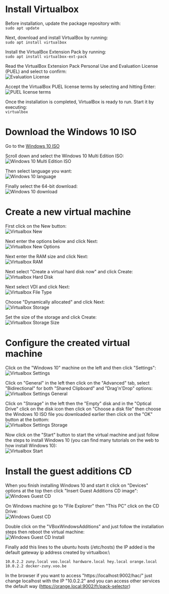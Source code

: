 # Install Virtualbox

Before installation, update the package repository with:\
`sudo apt update`

Next, download and install VirtualBox by running:\
`sudo apt install virtualbox`

Install the VirtualBox Extension Pack by running:\
`sudo apt install virtualbox-ext-pack`

Read the VirtualBox Extension Pack Personal Use and Evaluation License (PUEL) and select <Ok> to confirm:\
![Evaluation License](https://phoenixnap.com/kb/wp-content/uploads/2024/03/vbox-extension-pack-license.png)

Accept the VirtualBox PUEL license terms by selecting <Yes> and hitting Enter:\
![PUEL license terms](https://phoenixnap.com/kb/wp-content/uploads/2024/03/agree-to-vbox-extension-pack-license-terms-1.png)

Once the installation is completed, VirtualBox is ready to run. Start it by executing:\
`virtualbox`

# Download the Windows 10 ISO

Go to the [Windows 10 ISO](https://www.microsoft.com/en-us/software-download/windows10ISO)

Scroll down and select the Windows 10 Multi Edition ISO:\
![Windows 10 Multi Edition ISO](https://i.ibb.co/RccM6Zv/Screenshot-from-2024-07-18-11-12-16.png)

Then select language you want:\
![Windows 10 language](https://i.ibb.co/nCz5qZ4/Screenshot-from-2024-07-18-11-16-13.png)

Finally select the 64-bit download:\
![Windows 10 download](https://i.ibb.co/dmF5xfg/Screenshot-from-2024-07-18-11-18-49.png)

# Create a new virtual machine

First click on the New button:\
![Virtualbox New](https://i.ibb.co/1rwmq6j/virtualbox-new.png)

Next enter the options below and click Next:\
![Virtualbox New Options](https://i.ibb.co/P4ZcWrZ/Screenshot-from-2024-07-18-11-28-27.png)

Next enter the RAM size and click Next:\
![Virtualbox RAM](https://i.ibb.co/Bw6kGQ9/Screenshot-from-2024-07-18-11-29-48.png)

Next select "Create a virtual hard disk now" and click Create:\
![Virtualbox Hard Disk](https://i.ibb.co/XJrPz24/Screenshot-from-2024-07-18-11-31-20.png)

Next select VDI and click Next:\
![Virtualbox File Type](https://i.ibb.co/n1G1NNh/Screenshot-from-2024-07-18-11-32-49.png)

Choose "Dynamically allocated" and click Next:\
![Virtualbox Storage](https://i.ibb.co/KGM3bVx/Screenshot-from-2024-07-18-11-33-52.png)

Set the size of the storage and click Create:\
![Virtualbox Storage Size](https://i.ibb.co/Gp0Dw5d/Screenshot-from-2024-07-18-11-35-45.png)

# Configure the created virtual machine

Click on the "Windows 10" machine on the left and then click "Settings":\
![Virtualbox Settings](https://i.ibb.co/z8Yzvhy/virtualbox-settings.png)

Click on "General" in the left then click on the "Advanced" tab, select "Bidirectional" for both "Shared Clipboard" and "Drag'n'Drop" options:\
![Virtualbox Settings General](https://i.ibb.co/m60xX10/virtualbox-settings-general.png)

Click on "Storage" in the left then the "Empty" disk and in the "Optical Drive" click on the disk icon then click on "Choose a disk file" then choose the Windows 10 ISO file you downloaded earlier then click on the "OK" button at the bottom:\
![Virtualbox Settings Storage](https://i.ibb.co/Lr037c0/virtualbox-settings-storage.png)

Now click on the "Start" button to start the virtual machine and just follow the steps to install Windows 10 (you can find many tutorials on the web to how install Windows 10):\
![Virtualbox Start](https://i.ibb.co/f4hPCxX/virtualbox-start.png)

# Install the guest additions CD

When you finish installing Windows 10 and start it click on "Devices" options at the top then click "Insert Guest Additions CD image":\
![Windows Guest CD](https://i.ibb.co/S3X0kcn/windows-guest-cd.png)

On Windows machine go to "File Explorer" then "This PC" click on the CD Drive:\
![Windows Guest CD](https://i.ibb.co/RjN4d3j/windows-guest-cd-additions.png)

Double click on the "VBoxWindowsAdditions" and just follow the installation steps then reboot the virtual machine:\
![Windows Guest CD Install](https://i.ibb.co/17w90xb/windows-guest-cd-additions-install.png)

Finally add this lines to the ubuntu hosts (/etc/hosts) the IP added is the default gateway ip address created by virtualbox:\
```
10.0.2.2 zuny.local voo.local hardware.local hey.local orange.local
10.0.2.2 docker-zuny.voo.be
```

In the browser if you want to access "https://localhost:9002/hac/" just change localhost with the IP "10.0.2.2" and you can access other services the default way (https://orange.local:9002/fr/pack-selector)
